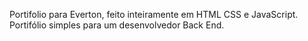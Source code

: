 Portifolio para Everton, feito inteiramente em HTML CSS e JavaScript. Portifólio simples para um desenvolvedor Back End.
